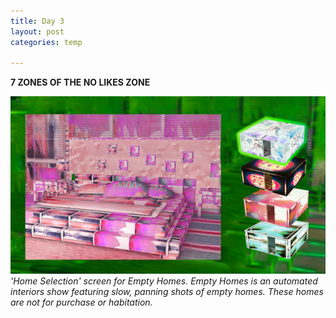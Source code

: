 ```yaml
---
title: Day 3
layout: post
categories: temp

---
```


**7 ZONES OF THE NO LIKES ZONE**

![](/assets/7days/3.png)
_'Home Selection' screen for Empty Homes. Empty Homes is an automated interiors show featuring slow, panning shots of empty homes. These homes are not for purchase or habitation._
